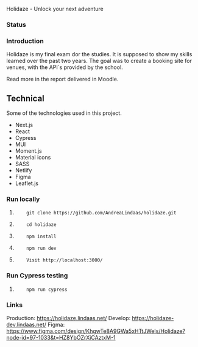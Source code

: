 Holidaze - Unlock your next adventure

### Status

### Introduction

Holidaze is my final exam dor the studies. It is supposed to show my skills learned over the past two years. The goal was to create a booking site for venues, with the API´s provided by the school.

Read more in the report delivered in Moodle.

## Technical

Some of the technologies used in this project.

- Next.js
- React
- Cypress
- MUI
- Moment.js
- Material icons
- SASS
- Netlify
- Figma
- Leaflet.js

### Run locally

1.         git clone https://github.com/AndreaLindaas/holidaze.git
2.         cd holidaze
3.         npm install
4.         npm run dev
5.         Visit http://localhost:3000/

### Run Cypress testing

1.         npm run cypress

### Links

Production: https://holidaze.lindaas.net/
Develop: https://holidaze-dev.lindaas.net/
Figma: https://www.figma.com/design/KhgwTe8A9GWa5xHTtJWeIs/Holidaze?node-id=97-1033&t=HZ8YbOZrXiCAztxM-1
